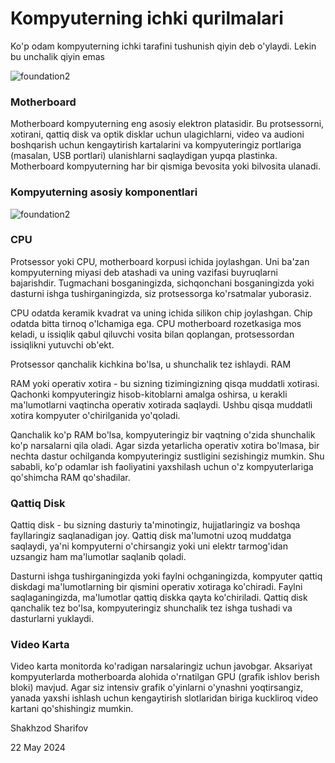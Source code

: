 # Kompyuterning ichki qurilmalari

Ko'p odam kompyuterning ichki tarafini tushunish qiyin deb o'ylaydi. Lekin bu unchalik qiyin emas

![foundation2](/images/foundation2.webp)

### Motherboard
Motherboard kompyuterning eng asosiy elektron platasidir. Bu protsessorni, xotirani, qattiq disk va optik disklar uchun ulagichlarni, video va audioni boshqarish uchun kengaytirish kartalarini va kompyuteringiz portlariga (masalan, USB portlari) ulanishlarni saqlaydigan yupqa plastinka. Motherboard kompyuterning har bir qismiga bevosita yoki bilvosita ulanadi.

### Kompyuterning asosiy komponentlari
![foundation2](/images/watercolor.webp)

### CPU
Protsessor yoki CPU, motherboard korpusi ichida joylashgan. Uni ba'zan kompyuterning miyasi deb atashadi va uning vazifasi buyruqlarni bajarishdir. Tugmachani bosganingizda, sichqonchani bosganingizda yoki dasturni ishga tushirganingizda, siz protsessorga ko'rsatmalar yuborasiz.

CPU odatda keramik kvadrat va uning ichida silikon chip joylashgan. Chip odatda bitta tirnoq o'lchamiga ega. CPU motherboard rozetkasiga mos keladi, u issiqlik qabul qiluvchi vosita bilan qoplangan, protsessordan issiqlikni yutuvchi ob'ekt.

<tip-element>
    Protsessor qanchalik kichkina bo'lsa, u shunchalik tez ishlaydi.
</tip-element

### RAM
RAM yoki operativ xotira - bu sizning tizimingizning qisqa muddatli xotirasi. Qachonki kompyuteringiz hisob-kitoblarni amalga oshirsa, u kerakli ma'lumotlarni vaqtincha operativ xotirada saqlaydi. Ushbu qisqa muddatli xotira kompyuter o'chirilganida yo'qoladi.

Qanchalik ko'p RAM bo'lsa, kompyuteringiz bir vaqtning o'zida shunchalik ko'p narsalarni qila oladi. Agar sizda yetarlicha operativ xotira bo'lmasa, bir nechta dastur ochilganda kompyuteringiz sustligini sezishingiz mumkin. Shu sababli, ko'p odamlar ish faoliyatini yaxshilash uchun o'z kompyuterlariga qo'shimcha RAM qo'shadilar.

### Qattiq Disk
Qattiq disk - bu sizning dasturiy ta'minotingiz, hujjatlaringiz va boshqa fayllaringiz saqlanadigan joy. Qattiq disk ma'lumotni uzoq muddatga saqlaydi, ya'ni kompyuterni o'chirsangiz yoki uni elektr tarmog'idan uzsangiz ham ma'lumotlar saqlanib qoladi.

Dasturni ishga tushirganingizda yoki faylni ochganingizda, kompyuter qattiq diskdagi ma'lumotlarning bir qismini operativ xotiraga ko'chiradi. Faylni saqlaganingizda, ma'lumotlar qattiq diskka qayta ko'chiriladi. Qattiq disk qanchalik tez bo'lsa, kompyuteringiz shunchalik tez ishga tushadi va dasturlarni yuklaydi.

### Video Karta
Video karta monitorda ko'radigan narsalaringiz uchun javobgar. Aksariyat kompyuterlarda motherboarda alohida o'rnatilgan GPU (grafik ishlov berish bloki) mavjud. Agar siz intensiv grafik o'yinlarni o'ynashni yoqtirsangiz, yanada yaxshi ishlash uchun kengaytirish slotlaridan biriga kuckliroq video kartani qo'shishingiz mumkin.

<div class="footer">
    <p>Shakhzod Sharifov</p>
    <p>22 May 2024</p>
</div>